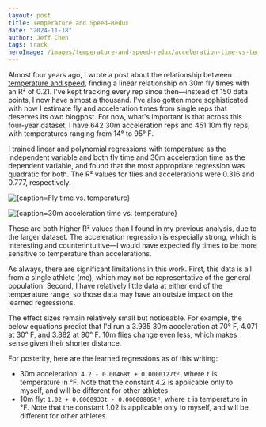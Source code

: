```yaml
---
layout: post
title: Temperature and Speed—Redux
date: "2024-11-18"
author: Jeff Chen
tags: track
heroImage: /images/temperature-and-speed-redux/acceleration-time-vs-temperature.png
---
```


Almost four years ago, I wrote a post about the relationship between [temperature and speed](/temperature-and-speed), finding a linear relationship on 30m fly times with an R² of 0.21. I've kept tracking every rep since then—instead of 150 data points, I now have almost a thousand. I've also gotten more sophisticated with how I estimate fly and acceleration times from single reps that deserves its own blogpost. For now, what's important is that across this four-year dataset, I have 642 30m acceleration reps and 451 10m fly reps, with temperatures ranging from 14° to 95° F.

<!-- excerpt -->

I trained linear and polynomial regressions with temperature as the independent variable and both fly time and 30m acceleration time as the dependent variable, and found that the most appropriate regression was quadratic for both. The R² values for flies and accelerations were 0.316 and 0.777, respectively.

![{caption=Fly time vs. temperature}](/images/temperature-and-speed-redux/fly-time-vs-temperature.png)

![{caption=30m acceleration time vs. temperature}](/images/temperature-and-speed-redux/acceleration-time-vs-temperature.png)

These are both higher R² values than I found in my previous analysis, due to the larger dataset. The acceleration regression is especially strong, which is interesting and counterintuitive—I would have expected fly times to be more sensitive to temperature than accelerations.

As always, there are significant limitations in this work. First, this data is all from a single athlete (me), which may not be representative of the general population. Second, I have relatively little data at either end of the temperature range, so those data may have an outsize impact on the learned regressions.

The effect sizes remain relatively small but noticeable. For example, the below equations predict that I'd run a 3.935 30m acceleration at 70° F, 4.071 at 30° F, and 3.882 at 90° F. 10m flies change even less, which makes sense given their shorter distance.

For posterity, here are the learned regressions as of this writing:

- 30m acceleration: `4.2 - 0.00468t + 0.0000127t²`, where `t` is temperature in °F. Note that the constant 4.2 is applicable only to myself, and will be different for other athletes.
- 10m fly: `1.02 + 0.0000933t - 0.00000806t²`, where `t` is temperature in °F. Note that the constant 1.02 is applicable only to myself, and will be different for other athletes.
